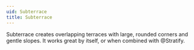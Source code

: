 ```yaml
---
uid: Subterrace
title: Subterrace
---
```


Subterrace creates overlapping terraces with large, rounded corners and gentle slopes. It works great by itself, or when combined with @Stratify.

